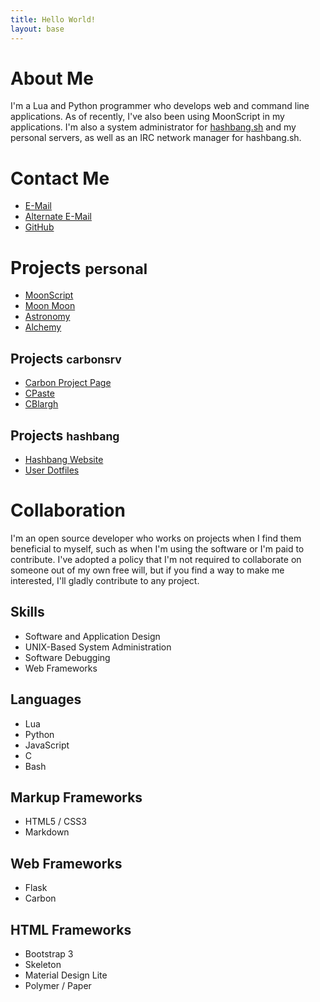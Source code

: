 ```yaml
---
title: Hello World!
layout: base
---
```


# About Me

I'm a Lua and Python programmer who develops web and command line applications.
As of recently, I've also been using MoonScript in my applications. I'm also
a system administrator for [hashbang.sh](https://hashbang.sh) and my personal
servers, as well as an IRC network manager for hashbang.sh.

# Contact Me

* [E-Mail](mailto:charles@hashbang.sh)
* [Alternate E-Mail](mailto:charlesh2016@usd402.com)
* [GitHub](https://github.com/ChickenNuggers)

# Projects <small>personal</small>

 * [MoonScript](https://github.com/ChickenNuggers/moonscript)
 * [Moon Moon](https://github.com/ChickenNuggers/Moon-Moon)
 * [Astronomy](https://github.com/ChickenNuggers/Astronomy)
 * [Alchemy](https://github.com/ChickenNuggers/Alchemy)

## Projects <small>carbonsrv</small>

 * [Carbon Project Page](https://github.com/carbonsrv)
 * [CPaste](https://github.com/carbonsrv/cpaste)
 * [CBlargh](https://github.com/carbonsrv/cblargh)

## Projects <small>hashbang</small>

 * [Hashbang Website](https://hashbang.sh)
 * [User Dotfiles](https://github.com/hashbang/dotfiles)

# Collaboration

I'm an open source developer who works on projects when I find them beneficial
to myself, such as when I'm using the software or I'm paid to contribute. I've
adopted a policy that I'm not required to collaborate on someone out of my own
free will, but if you find a way to make me interested, I'll gladly contribute
to any project.

## Skills

 * Software and Application Design
 * UNIX-Based System Administration
 * Software Debugging
 * Web Frameworks

## Languages

 * Lua
 * Python
 * JavaScript
 * C
 * Bash

## Markup Frameworks

 * HTML5 / CSS3
 * Markdown

## Web Frameworks

 * Flask
 * Carbon

## HTML Frameworks

 * Bootstrap 3
 * Skeleton
 * Material Design Lite
 * Polymer / Paper
